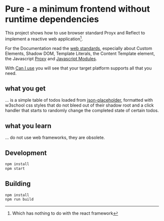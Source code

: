 # Pure - a minimum frontend without runtime dependencies

This project shows how to use browser standard Proyx and Reflect to implement a reactive web application[^1].

For the Documentation read the [web standards](https://developer.mozilla.org/),
especially about Custom Elements, Shadow DOM, Template Literals, the Content Template element,  the Javascript [Proxy](https://developer.mozilla.org/en-US/docs/Web/JavaScript/Reference/Global_Objects/Proxy) and [Javascript Modules](https://developer.mozilla.org/en-US/docs/Web/JavaScript/Guide/Modules).

With [Can I use](https://caniuse.com/) you will see that your target platform supports all that you need.

## what you get

... is a simple table of todos loaded from [json-placeholder](https://jsonplaceholder.typicode.com/todos), formatted with w3school css styles that do not bleed out of their shadow root and a click handler that starts to randomly change the completed state of certain todos.

## what you learn

... do not use web frameworks, they are obsolete.

## Development

```bash
npm install
npm start
```

## Building

```bash
npm install
npm run build
```

[^1]: Which has nothing to do with the react framework